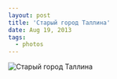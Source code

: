 ```yaml
---
layout: post
title: 'Старый город Таллина'
date: Aug 19, 2013
tags:
  - photos
---
```


![Старый город Таллина](photo://898)
